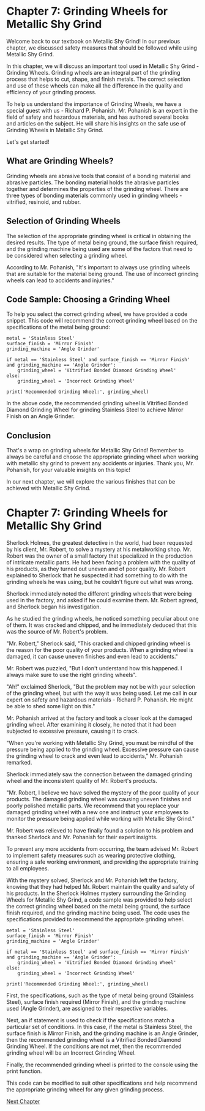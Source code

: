 # Chapter 7: Grinding Wheels for Metallic Shy Grind

Welcome back to our textbook on Metallic Shy Grind! In our previous chapter, we discussed safety measures that should be followed while using Metallic Shy Grind.

In this chapter, we will discuss an important tool used in Metallic Shy Grind - Grinding Wheels. Grinding wheels are an integral part of the grinding process that helps to cut, shape, and finish metals. The correct selection and use of these wheels can make all the difference in the quality and efficiency of your grinding process.

To help us understand the importance of Grinding Wheels, we have a special guest with us - Richard P. Pohanish. Mr. Pohanish is an expert in the field of safety and hazardous materials, and has authored several books and articles on the subject. He will share his insights on the safe use of Grinding Wheels in Metallic Shy Grind.

Let's get started! 

## What are Grinding Wheels?

Grinding wheels are abrasive tools that consist of a bonding material and abrasive particles. The bonding material holds the abrasive particles together and determines the properties of the grinding wheel. There are three types of bonding materials commonly used in grinding wheels - vitrified, resinoid, and rubber.

## Selection of Grinding Wheels

The selection of the appropriate grinding wheel is critical in obtaining the desired results. The type of metal being ground, the surface finish required, and the grinding machine being used are some of the factors that need to be considered when selecting a grinding wheel.

According to Mr. Pohanish, "It's important to always use grinding wheels that are suitable for the material being ground. The use of incorrect grinding wheels can lead to accidents and injuries."

## Code Sample: Choosing a Grinding Wheel

To help you select the correct grinding wheel, we have provided a code snippet. This code will recommend the correct grinding wheel based on the specifications of the metal being ground:

```
metal = 'Stainless Steel'
surface_finish = 'Mirror Finish'
grinding_machine = 'Angle Grinder'

if metal == 'Stainless Steel' and surface_finish == 'Mirror Finish' and grinding_machine == 'Angle Grinder':
    grinding_wheel = 'Vitrified Bonded Diamond Grinding Wheel'
else:
    grinding_wheel = 'Incorrect Grinding Wheel'

print('Recommended Grinding Wheel:', grinding_wheel)
```

In the above code, the recommended grinding wheel is Vitrified Bonded Diamond Grinding Wheel for grinding Stainless Steel to achieve Mirror Finish on an Angle Grinder.

## Conclusion

That's a wrap on grinding wheels for Metallic Shy Grind! Remember to always be careful and choose the appropriate grinding wheel when working with metallic shy grind to prevent any accidents or injuries. Thank you, Mr. Pohanish, for your valuable insights on this topic!

In our next chapter, we will explore the various finishes that can be achieved with Metallic Shy Grind.
# Chapter 7: Grinding Wheels for Metallic Shy Grind

Sherlock Holmes, the greatest detective in the world, had been requested by his client, Mr. Robert, to solve a mystery at his metalworking shop. Mr. Robert was the owner of a small factory that specialized in the production of intricate metallic parts. He had been facing a problem with the quality of his products, as they turned out uneven and of poor quality. Mr. Robert explained to Sherlock that he suspected it had something to do with the grinding wheels he was using, but he couldn't figure out what was wrong.

Sherlock immediately noted the different grinding wheels that were being used in the factory, and asked if he could examine them. Mr. Robert agreed, and Sherlock began his investigation.

As he studied the grinding wheels, he noticed something peculiar about one of them. It was cracked and chipped, and he immediately deduced that this was the source of Mr. Robert's problem.

"Mr. Robert," Sherlock said, "This cracked and chipped grinding wheel is the reason for the poor quality of your products. When a grinding wheel is damaged, it can cause uneven finishes and even lead to accidents."

Mr. Robert was puzzled, "But I don't understand how this happened. I always make sure to use the right grinding wheels".

"Ah!" exclaimed Sherlock, "But the problem may not be with your selection of the grinding wheel, but with the way it was being used. Let me call in our expert on safety and hazardous materials - Richard P. Pohanish. He might be able to shed some light on this."

Mr. Pohanish arrived at the factory and took a closer look at the damaged grinding wheel. After examining it closely, he noted that it had been subjected to excessive pressure, causing it to crack.

"When you're working with Metallic Shy Grind, you must be mindful of the pressure being applied to the grinding wheel. Excessive pressure can cause the grinding wheel to crack and even lead to accidents," Mr. Pohanish remarked.

Sherlock immediately saw the connection between the damaged grinding wheel and the inconsistent quality of Mr. Robert's products.

"Mr. Robert, I believe we have solved the mystery of the poor quality of your products. The damaged grinding wheel was causing uneven finishes and poorly polished metallic parts. We recommend that you replace your damaged grinding wheel with a new one and instruct your employees to monitor the pressure being applied while working with Metallic Shy Grind."

Mr. Robert was relieved to have finally found a solution to his problem and thanked Sherlock and Mr. Pohanish for their expert insights.

To prevent any more accidents from occurring, the team advised Mr. Robert to implement safety measures such as wearing protective clothing, ensuring a safe working environment, and providing the appropriate training to all employees.

With the mystery solved, Sherlock and Mr. Pohanish left the factory, knowing that they had helped Mr. Robert maintain the quality and safety of his products.
In the Sherlock Holmes mystery surrounding the Grinding Wheels for Metallic Shy Grind, a code sample was provided to help select the correct grinding wheel based on the metal being ground, the surface finish required, and the grinding machine being used. The code uses the specifications provided to recommend the appropriate grinding wheel.

```
metal = 'Stainless Steel'
surface_finish = 'Mirror Finish'
grinding_machine = 'Angle Grinder'

if metal == 'Stainless Steel' and surface_finish == 'Mirror Finish' and grinding_machine == 'Angle Grinder':
    grinding_wheel = 'Vitrified Bonded Diamond Grinding Wheel'
else:
    grinding_wheel = 'Incorrect Grinding Wheel'

print('Recommended Grinding Wheel:', grinding_wheel)
```

First, the specifications, such as the type of metal being ground (Stainless Steel), surface finish required (Mirror Finish), and the grinding machine used (Angle Grinder), are assigned to their respective variables.

Next, an if statement is used to check if the specifications match a particular set of conditions. In this case, if the metal is Stainless Steel, the surface finish is Mirror Finish, and the grinding machine is an Angle Grinder, then the recommended grinding wheel is a Vitrified Bonded Diamond Grinding Wheel. If the conditions are not met, then the recommended grinding wheel will be an Incorrect Grinding Wheel.

Finally, the recommended grinding wheel is printed to the console using the print function.

This code can be modified to suit other specifications and help recommend the appropriate grinding wheel for any given grinding process.


[Next Chapter](08_Chapter08.md)